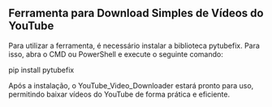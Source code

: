 ## Ferramenta para Download Simples de Vídeos do YouTube
Para utilizar a ferramenta, é necessário instalar a biblioteca pytubefix. Para isso, abra o CMD ou PowerShell e execute o seguinte comando:

pip install pytubefix

Após a instalação, o YouTube_Video_Downloader estará pronto para uso, permitindo baixar vídeos do YouTube de forma prática e eficiente.
